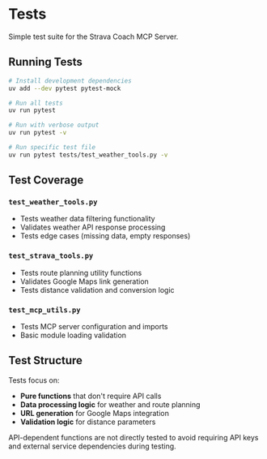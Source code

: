 # Tests

Simple test suite for the Strava Coach MCP Server.

## Running Tests

```bash
# Install development dependencies
uv add --dev pytest pytest-mock

# Run all tests
uv run pytest

# Run with verbose output
uv run pytest -v

# Run specific test file
uv run pytest tests/test_weather_tools.py -v
```

## Test Coverage

### `test_weather_tools.py`
- Tests weather data filtering functionality
- Validates weather API response processing
- Tests edge cases (missing data, empty responses)

### `test_strava_tools.py`
- Tests route planning utility functions
- Validates Google Maps link generation
- Tests distance validation and conversion logic

### `test_mcp_utils.py`
- Tests MCP server configuration and imports
- Basic module loading validation

## Test Structure

Tests focus on:
- **Pure functions** that don't require API calls
- **Data processing logic** for weather and route planning
- **URL generation** for Google Maps integration
- **Validation logic** for distance parameters

API-dependent functions are not directly tested to avoid requiring API keys and external service dependencies during testing.
